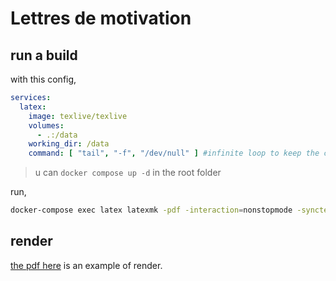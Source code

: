 # Lettres de motivation

## run a build

with this config,

```yaml
services:
  latex:
    image: texlive/texlive
    volumes:
      - .:/data
    working_dir: /data
    command: [ "tail", "-f", "/dev/null" ] #infinite loop to keep the container running
```

> u can `docker compose up -d` in the root folder

run,

```bash
docker-compose exec latex latexmk -pdf -interaction=nonstopmode -synctex=1 -outdir=build ./example/main.tex
```

## render

[the pdf here](./example.pdf) is an example of render.
